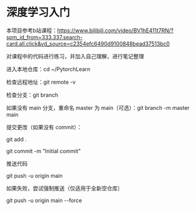 # 深度学习入门

本项目参考b站课程：https://www.bilibili.com/video/BV1hE411t7RN/?spm_id_from=333.337.search-card.all.click&vd_source=c2354efc6490d9100848bead37513bc0

对课程中的代码进行练习，并加入自己理解，进行笔记整理

进入本地仓库：cd ~/PytorchLearn

检查远程地址：git remote -v

检查分支：git branch

如果没有 main 分支，重命名 master 为 main（可选）：git branch -m master main

提交更改（如果没有 commit）：

git add .

git commit -m "Initial commit"

推送代码

git push -u origin main

如果失败，尝试强制推送（仅适用于全新空仓库）

git push -u origin main --force
